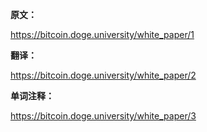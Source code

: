 
**原文：**

https://bitcoin.doge.university/white_paper/1

**翻译：**

https://bitcoin.doge.university/white_paper/2

**单词注释：**

https://bitcoin.doge.university/white_paper/3

